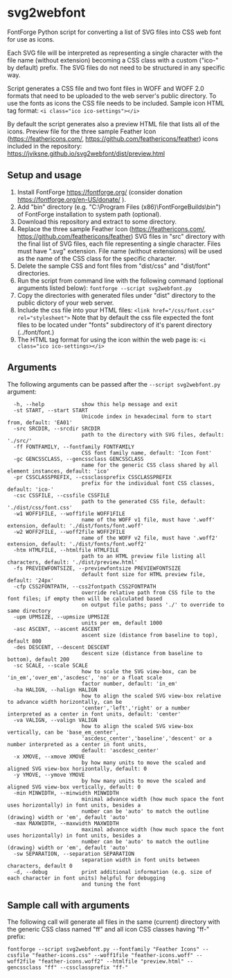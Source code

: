 # svg2webfont

FontForge Python script for converting a list of SVG files into CSS web font for use as icons.

Each SVG file will be interpreted as representing a single character with the file name (without extension) becoming a CSS class with a custom ("ico-" by default) prefix. The SVG files do not need to be structured in any specific way.

Script generates a CSS file and two font files in WOFF and WOFF 2.0 formats that need to be uploaded to the web server's public directory. To use the fonts as icons the CSS file needs to be included. Sample icon HTML tag format:
`<i class="ico ico-settings"></i>`

By default the script generates also a preview HTML file that lists all of the icons. Preview file for the three sample Feather Icon (https://feathericons.com/, https://github.com/feathericons/feather) icons included in the repository: https://jviksne.github.io/svg2webfont/dist/preview.html

## Setup and usage

1. Install FontForge https://fontforge.org/ (consider donation https://fontforge.org/en-US/donate/ ).
2. Add "bin" directory (e.g. "C:\Program Files (x86)\FontForgeBuilds\bin") of FontForge installation to system path (optional).
3. Download this repository and extract to some directory.
4. Replace the three sample Feather Icon (https://feathericons.com/, https://github.com/feathericons/feather) SVG files in "src" directory with the final list of SVG files, each file representing a single character. Files must have ".svg" extension. File name (without extensions) will be used as the name of the CSS class for the specific character.
5. Delete the sample CSS and font files from "dist/css" and "dist/font" directories.
6. Run the script from command line with the following command (optional arguments listed below):
`fontforge --script svg2webfont.py`
7. Copy the directories with generated files under "dist" directory to the public dictory of your web server.
8. Include the css file into your HTML files:
`<link href="/css/font.css" rel="stylesheet">`
Note that by default the css file expected the font files to be located under "fonts" subdirectory of it's parent directory (../font/font.)
9. The HTML tag format for using the icon within the web page is:
 `<i class="ico ico-settings></i>`

## Arguments

The following arguments can be passed after the `--script svg2webfont.py` argument:

```
  -h, --help            show this help message and exit
  -st START, --start START
                        Unicode index in hexadecimal form to start from, default: 'EA01'
  -src SRCDIR, --srcdir SRCDIR
                        path to the directory with SVG files, default: './src/'
  -ff FONTFAMILY, --fontfamily FONTFAMILY
                        CSS font family name, default: 'Icon Font'
  -gc GENCSSCLASS, --gencssclass GENCSSCLASS
                        name for the generic CSS class shared by all element instances, default: 'ico'
  -pr CSSCLASSPREFIX, --cssclassprefix CSSCLASSPREFIX
                        prefix for the individual font CSS classes, default: 'ico-'
  -csc CSSFILE, --cssfile CSSFILE
                        path to the generated CSS file, default: './dist/css/font.css'
  -w1 WOFF1FILE, --woff1file WOFF1FILE
                        name of the WOFF v1 file, must have '.woff' extension, default: './dist/fonts/font.woff'
  -w2 WOFF2FILE, --woff2file WOFF2FILE
                        name of the WOFF v2 file, must have '.woff2' extension, default: './dist/fonts/font.woff2'
  -htm HTMLFILE, --htmlfile HTMLFILE
                        path to an HTML preview file listing all characters, default: './dist/preview.html'
  -fs PREVIEWFONTSIZE, --previewfontsize PREVIEWFONTSIZE
                        default font size for HTML preview file, default: '24px'
  -cfp CSS2FONTPATH, --css2fontpath CSS2FONTPATH
                        override relative path from CSS file to the font files; if empty then will be calculated based
                        on output file paths; pass './' to override to same directory
  -upm UPMSIZE, --upmsize UPMSIZE
                        units per em, default 1000
  -asc ASCENT, --ascent ASCENT
                        ascent size (distance from baseline to top), default 800
  -des DESCENT, --descent DESCENT
                        descent size (distance from baseline to bottom), default 200
  -sc SCALE, --scale SCALE
                        how to scale the SVG view-box, can be 'in_em','over_em','ascdesc', 'no' or a float scale
                        factor number, default: 'in_em'
  -ha HALIGN, --halign HALIGN
                        how to align the scaled SVG view-box relative to advance width horizontally, can be
                        'center','left','right' or a number interpreted as a center in font units, default: 'center'
  -va VALIGN, --valign VALIGN
                        how to align the scaled SVG view-box vertically, can be 'base_em_center',
                        'ascdesc_center','baseline','descent' or a number interpreted as a center in font units,
                        default: 'ascdesc_center'
  -x XMOVE, --xmove XMOVE
                        by how many units to move the scaled and aligned SVG view-box horizontally, default: 0
  -y YMOVE, --ymove YMOVE
                        by how many units to move the scaled and aligned SVG view-box vertically, default: 0
  -min MINWIDTH, --minwidth MINWIDTH
                        minimal advance width (how much space the font uses horizontally) in font units, besides a
                        number can be 'auto' to match the outline (drawing) width or 'em', default 'auto'
  -max MAXWIDTH, --maxwidth MAXWIDTH
                        maximal advance width (how much space the font uses horizontally) in font units, besides a
                        number can be 'auto' to match the outline (drawing) width or 'em', default 'auto'
  -sw SEPARATION, --separation SEPARATION
                        separation width in font units between characters, default 0
  -d, --debug           print additional information (e.g. size of each character in font units) helpful for debugging
                        and tuning the font
```

## Sample call with arguments

The following call will generate all files in the same (current) directory with the generic CSS class named "ff" and all icon CSS classes having "ff-" prefix:

```
fontforge --script svg2webfont.py --fontfamily "Feather Icons" --cssfile "feather-icons.css" --woff1file "feather-icons.woff" --woff2file "feather-icons.woff2" --htmlfile "preview.html" --gencssclass "ff" --cssclassprefix "ff-"
```
